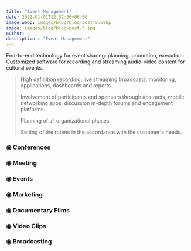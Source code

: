 ```yaml
---
title: "Event Management"
date: 2022-01-01T12:52:36+06:00
image_webp: images/blog/blog-post-5.webp
image: images/blog/blog-post-5.jpg
author:
description : "Event Management"
---
```


End-to-end technology for event sharing: planning, promotion, execution. Customized software for recording and streaming audio-video content for cultural events.

> High definition recording, live streaming broadcasts, monitoring, applications, dashboards and reports.
>
> Involvement of participants and sponsors through abstracts, mobile networking apps, discussion in-depth forums and engagement platforms.
>
> Planning of all organizational phases.
>
> Setting of the rooms in the accordance with the customer's needs.

### ◉ Conferences
### ◉ Meeting
### ◉ Events
### ◉ Marketing
### ◉ Documentary Films
### ◉ Video Clips
### ◉ Broadcasting
